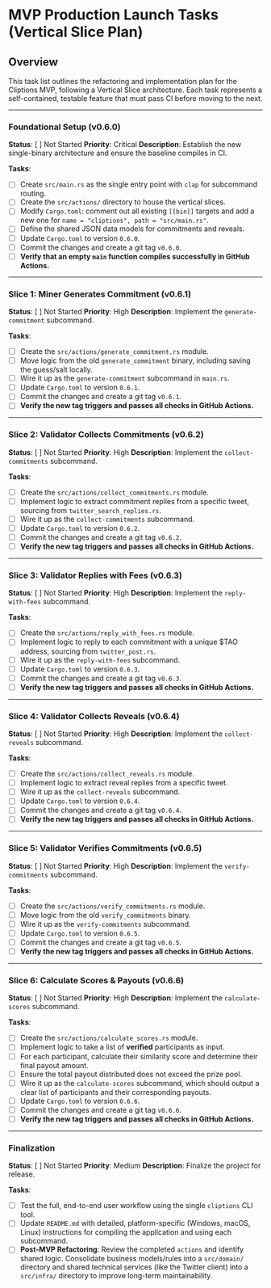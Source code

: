 # MVP Production Launch Tasks (Vertical Slice Plan)

## Overview
This task list outlines the refactoring and implementation plan for the Cliptions MVP, following a Vertical Slice architecture. Each task represents a self-contained, testable feature that must pass CI before moving to the next.

---

### Foundational Setup (v0.6.0)
**Status**: [ ] Not Started
**Priority**: Critical
**Description**: Establish the new single-binary architecture and ensure the baseline compiles in CI.

**Tasks**:
- [ ] Create `src/main.rs` as the single entry point with `clap` for subcommand routing.
- [ ] Create the `src/actions/` directory to house the vertical slices.
- [ ] Modify `Cargo.toml`: comment out all existing `[[bin]]` targets and add a new one for `name = "cliptions", path = "src/main.rs"`.
- [ ] Define the shared JSON data models for commitments and reveals.
- [ ] Update `Cargo.toml` to version `0.6.0`.
- [ ] Commit the changes and create a git tag `v0.6.0`.
- [ ] **Verify that an empty `main` function compiles successfully in GitHub Actions.**

---

### Slice 1: Miner Generates Commitment (v0.6.1)
**Status**: [ ] Not Started
**Priority**: High
**Description**: Implement the `generate-commitment` subcommand.

**Tasks**:
- [ ] Create the `src/actions/generate_commitment.rs` module.
- [ ] Move logic from the old `generate_commitment` binary, including saving the guess/salt locally.
- [ ] Wire it up as the `generate-commitment` subcommand in `main.rs`.
- [ ] Update `Cargo.toml` to version `0.6.1`.
- [ ] Commit the changes and create a git tag `v0.6.1`.
- [ ] **Verify the new tag triggers and passes all checks in GitHub Actions.**

---

### Slice 2: Validator Collects Commitments (v0.6.2)
**Status**: [ ] Not Started
**Priority**: High
**Description**: Implement the `collect-commitments` subcommand.

**Tasks**:
- [ ] Create the `src/actions/collect_commitments.rs` module.
- [ ] Implement logic to extract commitment replies from a specific tweet, sourcing from `twitter_search_replies.rs`.
- [ ] Wire it up as the `collect-commitments` subcommand.
- [ ] Update `Cargo.toml` to version `0.6.2`.
- [ ] Commit the changes and create a git tag `v0.6.2`.
- [ ] **Verify the new tag triggers and passes all checks in GitHub Actions.**

---

### Slice 3: Validator Replies with Fees (v0.6.3)
**Status**: [ ] Not Started
**Priority**: High
**Description**: Implement the `reply-with-fees` subcommand.

**Tasks**:
- [ ] Create the `src/actions/reply_with_fees.rs` module.
- [ ] Implement logic to reply to each commitment with a unique $TAO address, sourcing from `twitter_post.rs`.
- [ ] Wire it up as the `reply-with-fees` subcommand.
- [ ] Update `Cargo.toml` to version `0.6.3`.
- [ ] Commit the changes and create a git tag `v0.6.3`.
- [ ] **Verify the new tag triggers and passes all checks in GitHub Actions.**

---

### Slice 4: Validator Collects Reveals (v0.6.4)
**Status**: [ ] Not Started
**Priority**: High
**Description**: Implement the `collect-reveals` subcommand.

**Tasks**:
- [ ] Create the `src/actions/collect_reveals.rs` module.
- [ ] Implement logic to extract reveal replies from a specific tweet.
- [ ] Wire it up as the `collect-reveals` subcommand.
- [ ] Update `Cargo.toml` to version `0.6.4`.
- [ ] Commit the changes and create a git tag `v0.6.4`.
- [ ] **Verify the new tag triggers and passes all checks in GitHub Actions.**

---

### Slice 5: Validator Verifies Commitments (v0.6.5)
**Status**: [ ] Not Started
**Priority**: High
**Description**: Implement the `verify-commitments` subcommand.

**Tasks**:
- [ ] Create the `src/actions/verify_commitments.rs` module.
- [ ] Move logic from the old `verify_commitments` binary.
- [ ] Wire it up as the `verify-commitments` subcommand.
- [ ] Update `Cargo.toml` to version `0.6.5`.
- [ ] Commit the changes and create a git tag `v0.6.5`.
- [ ] **Verify the new tag triggers and passes all checks in GitHub Actions.**

---

### Slice 6: Calculate Scores & Payouts (v0.6.6)
**Status**: [ ] Not Started
**Priority**: High
**Description**: Implement the `calculate-scores` subcommand.

**Tasks**:
- [ ] Create the `src/actions/calculate_scores.rs` module.
- [ ] Implement logic to take a list of **verified** participants as input.
- [ ] For each participant, calculate their similarity score and determine their final payout amount.
- [ ] Ensure the total payout distributed does not exceed the prize pool.
- [ ] Wire it up as the `calculate-scores` subcommand, which should output a clear list of participants and their corresponding payouts.
- [ ] Update `Cargo.toml` to version `0.6.6`.
- [ ] Commit the changes and create a git tag `v0.6.6`.
- [ ] **Verify the new tag triggers and passes all checks in GitHub Actions.**

---

### Finalization
**Status**: [ ] Not Started
**Priority**: Medium
**Description**: Finalize the project for release.

**Tasks**:
- [ ] Test the full, end-to-end user workflow using the single `cliptions` CLI tool.
- [ ] Update `README.md` with detailed, platform-specific (Windows, macOS, Linux) instructions for compiling the application and using each subcommand.
- [ ] **Post-MVP Refactoring**: Review the completed `actions` and identify shared logic. Consolidate business models/rules into a `src/domain/` directory and shared technical services (like the Twitter client) into a `src/infra/` directory to improve long-term maintainability.